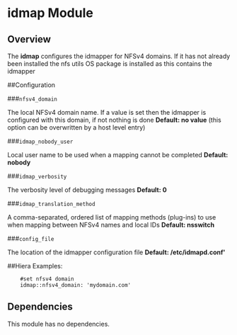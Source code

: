 # idmap Module

## Overview

The **idmap** configures the idmapper for NFSv4 domains.  If it has not already been installed the nfs utils OS package is installed as this contains the idmapper

##Configuration


###`nfsv4_domain`

The local NFSv4 domain name.  If a value is set then the idmapper is configured with this domain, if not nothing is done **Default: no value** (this option can be overwritten by a host level entry)

###`idmap_nobody_user` 

Local user name to be used when a mapping cannot be completed  **Default: nobody**

###`idmap_verbosity`

The verbosity level of debugging messages **Default: 0**

###`idmap_translation_method`

A comma-separated, ordered list of mapping methods (plug-ins) to use when mapping between NFSv4 names and local IDs **Default: nsswitch**

###`config_file`

The location of the idmapper configuration file **Default: /etc/idmapd.conf'**

##Hiera Examples:

        #set nfsv4 domain
        idmap::nfsv4_domain: 'mydomain.com'

## Dependencies

This module has no dependencies.
